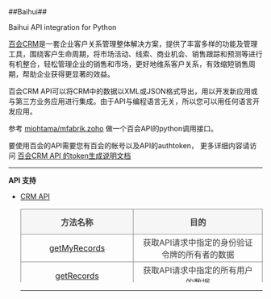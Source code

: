 ##Baihui##

Baihui API integration for Python

[百会CRM](http://baike.baidu.com/link?url=bDZMl0cQo4NzgwSQ4_6frMJRWgKGeJD4EnaX7wXUGPGSzbZKI6OpvkfhXPM-Y98p6UboYhQEIYUQryM5V2iDJq)是一套企业客户关系管理整体解决方案，提供了丰富多样的功能及管理工具，围绕客户生命周期，将市场活动、线索、商业机会、销售跟踪和预测等进行有机整合，轻松管理企业的销售和市场，更好地维系客户关系，有效缩短销售周期，帮助企业获得更显著的效益。

百会CRM API可以将CRM中的数据以XML或JSON格式导出，用以开发新应用或与第三方业务应用进行集成。由于API与编程语言无关，所以您可以用任何语言开发应用。

参考 [miohtama/mfabrik.zoho](https://github.com/miohtama/mfabrik.zoho) 做一个百会API的python调用接口。

要使用百会的API需要您有百会的帐号以及API的authtoken， 更多详细内容请访问 [百会CRM API 的token生成说明文档](http://statement.wiki.baihui.com/crm/authtoken-introduced.html)


----------

**API 支持**

- [CRM API](http://statement.wiki.baihui.com/api/%E7%99%BE%E4%BC%9ACRM-API.html) 
	<table style="BORDER-LEFT-WIDTH: thin; BORDER-RIGHT-WIDTH: thin; BORDER-TOP-COLOR: #cccccc; BORDER-BOTTOM-WIDTH: thin; BORDER-COLLAPSE: collapse; BORDER-BOTTOM-COLOR: #cccccc; BORDER-RIGHT-COLOR: #cccccc; BORDER-TOP-WIDTH: thin; BORDER-LEFT-COLOR: #cccccc" height="146" width="600" border="0">
	<tbody>
		<tr style="BORDER-BOTTOM-WIDTH: 0px">
			<td style="BORDER-TOP: #888 1px solid; BORDER-RIGHT: #888 1px solid; BORDER-BOTTOM: #888 1px solid; COLOR: #3c3c3c; PADDING-BOTTOM: 3px; TEXT-ALIGN: center; PADDING-TOP: 3px; PADDING-LEFT: 15px; BORDER-LEFT: #888 1px solid; PADDING-RIGHT: 15px" bgcolor="#f6f6f6" height="50"><strong>方法名称</strong></td>
			<td style="BORDER-TOP: #888 1px solid; BORDER-RIGHT: #888 1px solid; BORDER-BOTTOM: #888 1px solid; COLOR: #3c3c3c; PADDING-BOTTOM: 3px; TEXT-ALIGN: center; PADDING-TOP: 3px; PADDING-LEFT: 15px; PADDING-RIGHT: 15px" bgcolor="#f6f6f6"><strong>目的</strong></td>
		</tr>
		<tr style="BORDER-BOTTOM-WIDTH: 0px">
			<td style="BORDER-RIGHT: #888 1px solid; BORDER-BOTTOM: #888 1px solid; COLOR: #3c3c3c; PADDING-BOTTOM: 3px; TEXT-ALIGN: center; PADDING-TOP: 3px; PADDING-LEFT: 15px; BORDER-LEFT: #888 1px solid; PADDING-RIGHT: 15px" height="40"><a title="getMyRecords方法" href="http://statement.wiki.baihui.com/api/getMyRecords方法.html">getMyRecords</a></td>
			<td style="BORDER-RIGHT: #888 1px solid; BORDER-BOTTOM: #888 1px solid; COLOR: #3c3c3c; PADDING-BOTTOM: 3px; TEXT-ALIGN: center; PADDING-TOP: 3px; PADDING-LEFT: 15px; PADDING-RIGHT: 15px">获取API请求中指定的身份验证令牌的所有者的数据</td>
		</tr>
		<tr style="BORDER-BOTTOM-WIDTH: 0px">
			<td style="BORDER-RIGHT: #888 1px solid; BORDER-BOTTOM: #888 1px solid; COLOR: #3c3c3c; PADDING-BOTTOM: 3px; TEXT-ALIGN: center; PADDING-TOP: 3px; PADDING-LEFT: 15px; BORDER-LEFT: #888 1px solid; PADDING-RIGHT: 15px" height="40"><a title="getRecords方法" href="http://statement.wiki.baihui.com/api/getRecords方法.html">getRecords</a></td>
			<td style="BORDER-RIGHT: #888 1px solid; BORDER-BOTTOM: #888 1px solid; COLOR: #3c3c3c; PADDING-BOTTOM: 3px; TEXT-ALIGN: center; PADDING-TOP: 3px; PADDING-LEFT: 15px; PADDING-RIGHT: 15px">获取API请求中指定的所有用户的数据</td>
		</tr>
		<tr style="BORDER-BOTTOM-WIDTH: 0px">
			<td style="BORDER-RIGHT: #888 1px solid; BORDER-BOTTOM: #888 1px solid; COLOR: #3c3c3c; PADDING-BOTTOM: 3px; TEXT-ALIGN: center; PADDING-TOP: 3px; PADDING-LEFT: 15px; BORDER-LEFT: #888 1px solid; PADDING-RIGHT: 15px" height="40"><a title="getRecordById方法" href="http://statement.wiki.baihui.com/api/getRecordById方法.html">getRecordById</a></td>
			<td style="BORDER-RIGHT: #888 1px solid; BORDER-BOTTOM: #888 1px solid; COLOR: #3c3c3c; PADDING-BOTTOM: 3px; TEXT-ALIGN: center; PADDING-TOP: 3px; PADDING-LEFT: 15px; PADDING-RIGHT: 15px">通过记录ID获取个别记录</td>
		</tr>
		<tr style="BORDER-BOTTOM-WIDTH: 0px">
			<td style="BORDER-RIGHT: #888 1px solid; BORDER-BOTTOM: #888 1px solid; COLOR: #3c3c3c; PADDING-BOTTOM: 3px; TEXT-ALIGN: center; PADDING-TOP: 3px; PADDING-LEFT: 15px; BORDER-LEFT: #888 1px solid; PADDING-RIGHT: 15px" height="40"><a title="getCVRecords方法" href="http://statement.wiki.baihui.com/api/getCVRecords方法.html">getCVRecords</a></td>
			<td style="BORDER-RIGHT: #888 1px solid; BORDER-BOTTOM: #888 1px solid; COLOR: #3c3c3c; PADDING-BOTTOM: 3px; TEXT-ALIGN: center; PADDING-TOP: 3px; PADDING-LEFT: 15px; PADDING-RIGHT: 15px">获取百会CRM的自定义视图数据</td>
		</tr>
		<tr style="BORDER-BOTTOM-WIDTH: 0px">
			<td style="BORDER-RIGHT: #888 1px solid; BORDER-BOTTOM: #888 1px solid; COLOR: #3c3c3c; PADDING-BOTTOM: 3px; TEXT-ALIGN: center; PADDING-TOP: 3px; PADDING-LEFT: 15px; BORDER-LEFT: #888 1px solid; PADDING-RIGHT: 15px" height="40"><a title="insertRecords方法" href="http://statement.wiki.baihui.com/api/insertRecords方法.html">insertRecords</a></td>
			<td style="BORDER-RIGHT: #888 1px solid; BORDER-BOTTOM: #888 1px solid; COLOR: #3c3c3c; PADDING-BOTTOM: 3px; TEXT-ALIGN: center; PADDING-TOP: 3px; PADDING-LEFT: 15px; PADDING-RIGHT: 15px">将记录插入到所需的百会CRM模块</td>
		</tr>
		<tr style="BORDER-BOTTOM-WIDTH: 0px">
			<td style="BORDER-RIGHT: #888 1px solid; BORDER-BOTTOM: #888 1px solid; COLOR: #3c3c3c; PADDING-BOTTOM: 3px; TEXT-ALIGN: center; PADDING-TOP: 3px; PADDING-LEFT: 15px; BORDER-LEFT: #888 1px solid; PADDING-RIGHT: 15px" height="40"><a title="updateRecords方法" href="http://statement.wiki.baihui.com/api/updateRecords方法.html">updateRecords</a></td>
			<td style="BORDER-RIGHT: #888 1px solid; BORDER-BOTTOM: #888 1px solid; COLOR: #3c3c3c; PADDING-BOTTOM: 3px; TEXT-ALIGN: center; PADDING-TOP: 3px; PADDING-LEFT: 15px; PADDING-RIGHT: 15px">更新或修改百会CRM的记录</td>
		</tr>
		<tr style="BORDER-BOTTOM-WIDTH: 0px">
			<td style="BORDER-RIGHT: #888 1px solid; BORDER-BOTTOM: #888 1px solid; COLOR: #3c3c3c; PADDING-BOTTOM: 3px; TEXT-ALIGN: center; PADDING-TOP: 3px; PADDING-LEFT: 15px; BORDER-LEFT: #888 1px solid; PADDING-RIGHT: 15px" height="40"><a title="getSearchRecords方法" href="http://statement.wiki.baihui.com/api/getSearchRecords方法.html">getSearchRecords</a></td>
			<td style="BORDER-RIGHT: #888 1px solid; BORDER-BOTTOM: #888 1px solid; COLOR: #3c3c3c; PADDING-BOTTOM: 3px; TEXT-ALIGN: center; PADDING-TOP: 3px; PADDING-LEFT: 15px; PADDING-RIGHT: 15px">通过对选定列的表达式搜索记录</td>
		</tr>
		<tr style="BORDER-BOTTOM-WIDTH: 0px">
			<td style="BORDER-RIGHT: #888 1px solid; BORDER-BOTTOM: #888 1px solid; COLOR: #3c3c3c; PADDING-BOTTOM: 3px; TEXT-ALIGN: center; PADDING-TOP: 3px; PADDING-LEFT: 15px; BORDER-LEFT: #888 1px solid; PADDING-RIGHT: 15px" height="40"><a title="getSearchRecordsByPDC方法" href="http://statement.wiki.baihui.com/api/getSearchRecordsByPDC方法.html">getSearchRecordsByPDC</a></td>
			<td style="BORDER-RIGHT: #888 1px solid; BORDER-BOTTOM: #888 1px solid; COLOR: #3c3c3c; PADDING-BOTTOM: 3px; TEXT-ALIGN: center; PADDING-TOP: 3px; PADDING-LEFT: 15px; PADDING-RIGHT: 15px">根据预先定义的列搜索值</td>
		</tr>
		<tr style="BORDER-BOTTOM-WIDTH: 0px">
			<td style="BORDER-RIGHT: #888 1px solid; BORDER-BOTTOM: #888 1px solid; COLOR: #3c3c3c; PADDING-BOTTOM: 3px; TEXT-ALIGN: center; PADDING-TOP: 3px; PADDING-LEFT: 15px; BORDER-LEFT: #888 1px solid; PADDING-RIGHT: 15px" height="40"><a title="deleteRecords方法" href="http://statement.wiki.baihui.com/api/deleteRecords方法.html">deleteRecords</a></td>
			<td style="BORDER-RIGHT: #888 1px solid; BORDER-BOTTOM: #888 1px solid; COLOR: #3c3c3c; PADDING-BOTTOM: 3px; TEXT-ALIGN: center; PADDING-TOP: 3px; PADDING-LEFT: 15px; PADDING-RIGHT: 15px">删除所选的记录</td>
		</tr>
		<tr style="BORDER-BOTTOM-WIDTH: 0px">
			<td style="BORDER-RIGHT: #888 1px solid; BORDER-BOTTOM: #888 1px solid; COLOR: #3c3c3c; PADDING-BOTTOM: 3px; TEXT-ALIGN: center; PADDING-TOP: 3px; PADDING-LEFT: 15px; BORDER-LEFT: #888 1px solid; PADDING-RIGHT: 15px" height="40"><a title="convertLead方法" href="http://statement.wiki.baihui.com/api/convertLead方法.html">convertLead</a></td>
			<td style="BORDER-RIGHT: #888 1px solid; BORDER-BOTTOM: #888 1px solid; COLOR: #3c3c3c; PADDING-BOTTOM: 3px; TEXT-ALIGN: center; PADDING-TOP: 3px; PADDING-LEFT: 15px; PADDING-RIGHT: 15px">将线索转换为商机、客户和联系人</td>
		</tr>
		<tr style="BORDER-BOTTOM-WIDTH: 0px">
			<td style="BORDER-RIGHT: #888 1px solid; BORDER-BOTTOM: #888 1px solid; COLOR: #3c3c3c; PADDING-BOTTOM: 3px; TEXT-ALIGN: center; PADDING-TOP: 3px; PADDING-LEFT: 15px; BORDER-LEFT: #888 1px solid; PADDING-RIGHT: 15px" height="40"><a title="getRelatedRecords方法" href="http://statement.wiki.baihui.com/api/getRelatedRecords方法.html">getRelatedRecords</a></td>
			<td style="BORDER-RIGHT: #888 1px solid; BORDER-BOTTOM: #888 1px solid; COLOR: #3c3c3c; PADDING-BOTTOM: 3px; TEXT-ALIGN: center; PADDING-TOP: 3px; PADDING-LEFT: 15px; PADDING-RIGHT: 15px">获得主模块的相关记录</td>
		</tr>
		<tr style="BORDER-BOTTOM-WIDTH: 0px">
			<td style="BORDER-RIGHT: #888 1px solid; BORDER-BOTTOM: #888 1px solid; COLOR: #3c3c3c; PADDING-BOTTOM: 3px; TEXT-ALIGN: center; PADDING-TOP: 3px; PADDING-LEFT: 15px; BORDER-LEFT: #888 1px solid; PADDING-RIGHT: 15px" height="40"><a title="getFields方法" href="http://statement.wiki.baihui.com/api/getFields方法.html">getFields</a></td>
			<td style="BORDER-RIGHT: #888 1px solid; BORDER-BOTTOM: #888 1px solid; COLOR: #3c3c3c; PADDING-BOTTOM: 3px; TEXT-ALIGN: center; PADDING-TOP: 3px; PADDING-LEFT: 15px; PADDING-RIGHT: 15px">获取模块中可用字段的详细信息</td>
		</tr>
		<tr style="BORDER-BOTTOM-WIDTH: 0px">
			<td style="BORDER-RIGHT: #888 1px solid; BORDER-BOTTOM: #888 1px solid; COLOR: #3c3c3c; PADDING-BOTTOM: 3px; TEXT-ALIGN: center; PADDING-TOP: 3px; PADDING-LEFT: 15px; BORDER-LEFT: #888 1px solid; PADDING-RIGHT: 15px" height="40"><a title="updateRelatedRecords方法" href="http://statement.wiki.baihui.com/api/updateRelatedRecords方法.html">updateRelatedRecords</a></td>
			<td style="BORDER-RIGHT: #888 1px solid; BORDER-BOTTOM: #888 1px solid; COLOR: #3c3c3c; PADDING-BOTTOM: 3px; TEXT-ALIGN: center; PADDING-TOP: 3px; PADDING-LEFT: 15px; PADDING-RIGHT: 15px">更新与另一条记录相关的记录</td>
		</tr>
		<tr style="BORDER-BOTTOM-WIDTH: 0px">
			<td style="BORDER-RIGHT: #888 1px solid; BORDER-BOTTOM: #888 1px solid; COLOR: #3c3c3c; PADDING-BOTTOM: 3px; TEXT-ALIGN: center; PADDING-TOP: 3px; PADDING-LEFT: 15px; BORDER-LEFT: #888 1px solid; PADDING-RIGHT: 15px" height="40"><a title="getUsers方法" href="http://statement.wiki.baihui.com/api/getUsers方法.html">getUsers</a></td>
			<td style="BORDER-RIGHT: #888 1px solid; BORDER-BOTTOM: #888 1px solid; COLOR: #3c3c3c; PADDING-BOTTOM: 3px; TEXT-ALIGN: center; PADDING-TOP: 3px; PADDING-LEFT: 15px; PADDING-RIGHT: 15px">获取机构用户列表</td>
		</tr>
		<tr style="BORDER-BOTTOM-WIDTH: 0px">
			<td style="BORDER-RIGHT: #888 1px solid; BORDER-BOTTOM: #888 1px solid; COLOR: #3c3c3c; PADDING-BOTTOM: 3px; TEXT-ALIGN: center; PADDING-TOP: 3px; PADDING-LEFT: 15px; BORDER-LEFT: #888 1px solid; PADDING-RIGHT: 15px" height="40"><a title="uploadFile方法" href="http://statement.wiki.baihui.com/api/uploadFile方法.html">uploadFile</a></td>
			<td style="BORDER-RIGHT: #888 1px solid; BORDER-BOTTOM: #888 1px solid; COLOR: #3c3c3c; PADDING-BOTTOM: 3px; TEXT-ALIGN: center; PADDING-TOP: 3px; PADDING-LEFT: 15px; PADDING-RIGHT: 15px">添加附件到记录</td>
		</tr>
		<tr style="BORDER-BOTTOM-WIDTH: 0px">
			<td style="BORDER-RIGHT: #888 1px solid; BORDER-BOTTOM: #888 1px solid; COLOR: #3c3c3c; PADDING-BOTTOM: 3px; TEXT-ALIGN: center; PADDING-TOP: 3px; PADDING-LEFT: 15px; BORDER-LEFT: #888 1px solid; PADDING-RIGHT: 15px" height="40"><a title="downloadFile方法" href="http://statement.wiki.baihui.com/api/downloadFile方法.html">downloadFile</a></td>
			<td style="BORDER-RIGHT: #888 1px solid; BORDER-BOTTOM: #888 1px solid; COLOR: #3c3c3c; PADDING-BOTTOM: 3px; TEXT-ALIGN: center; PADDING-TOP: 3px; PADDING-LEFT: 15px; PADDING-RIGHT: 15px">下载记录附件</td>
		</tr>
		<tr style="BORDER-BOTTOM-WIDTH: 0px">
			<td style="BORDER-RIGHT: #888 1px solid; BORDER-BOTTOM: #888 1px solid; COLOR: #3c3c3c; PADDING-BOTTOM: 3px; TEXT-ALIGN: center; PADDING-TOP: 3px; PADDING-LEFT: 15px; BORDER-LEFT: #888 1px solid; PADDING-RIGHT: 15px" height="40"><a title="deleteFile方法" href="http://statement.wiki.baihui.com/api/deleteFile方法.html">deleteFile</a></td>
			<td style="BORDER-RIGHT: #888 1px solid; BORDER-BOTTOM: #888 1px solid; COLOR: #3c3c3c; PADDING-BOTTOM: 3px; TEXT-ALIGN: center; PADDING-TOP: 3px; PADDING-LEFT: 15px; PADDING-RIGHT: 15px">删除记录附件</td>
		</tr>
		<tr style="BORDER-BOTTOM-WIDTH: 0px">
			<td style="BORDER-RIGHT: #888 1px solid; BORDER-BOTTOM: #888 1px solid; COLOR: #3c3c3c; PADDING-BOTTOM: 3px; TEXT-ALIGN: center; PADDING-TOP: 3px; PADDING-LEFT: 15px; BORDER-LEFT: #888 1px solid; PADDING-RIGHT: 15px" height="40"><a title="uploadPhoto方法" href="http://statement.wiki.baihui.com/api/uploadPhoto方法.html">uploadPhoto</a></td>
			<td style="BORDER-RIGHT: #888 1px solid; BORDER-BOTTOM: #888 1px solid; COLOR: #3c3c3c; PADDING-BOTTOM: 3px; TEXT-ALIGN: center; PADDING-TOP: 3px; PADDING-LEFT: 15px; PADDING-RIGHT: 15px">
				<p>添加照片到某个联系人或线索</p>
			</td>
		</tr>
		<tr style="BORDER-BOTTOM-WIDTH: 0px">
			<td style="BORDER-RIGHT: #888 1px solid; BORDER-BOTTOM: #888 1px solid; COLOR: #3c3c3c; PADDING-BOTTOM: 3px; TEXT-ALIGN: center; PADDING-TOP: 3px; PADDING-LEFT: 15px; BORDER-LEFT: #888 1px solid; PADDING-RIGHT: 15px" height="40"><a title="downloadPhoto方法" href="http://statement.wiki.baihui.com/api/downloadPhoto方法.html">downloadPhoto</a></td>
			<td style="BORDER-RIGHT: #888 1px solid; BORDER-BOTTOM: #888 1px solid; COLOR: #3c3c3c; PADDING-BOTTOM: 3px; TEXT-ALIGN: center; PADDING-TOP: 3px; PADDING-LEFT: 15px; PADDING-RIGHT: 15px">
				<p>下载某个联系人或线索的照片</p>
			</td>
		</tr>
		<tr style="BORDER-BOTTOM-WIDTH: 0px">
			<td style="BORDER-RIGHT: #888 1px solid; BORDER-BOTTOM: #888 1px solid; COLOR: #3c3c3c; PADDING-BOTTOM: 3px; TEXT-ALIGN: center; PADDING-TOP: 3px; PADDING-LEFT: 15px; BORDER-LEFT: #888 1px solid; PADDING-RIGHT: 15px" height="40"><a title="deletePhoto方法" href="http://statement.wiki.baihui.com/api/deletePhoto方法.html">deletePhoto</a></td>
			<td style="BORDER-RIGHT: #888 1px solid; BORDER-BOTTOM: #888 1px solid; COLOR: #3c3c3c; PADDING-BOTTOM: 3px; TEXT-ALIGN: center; PADDING-TOP: 3px; PADDING-LEFT: 15px; PADDING-RIGHT: 15px">
				<p>删除某个联系人或线索的照片</p>
			</td>
		</tr>
	</tbody>
</table>


----------
